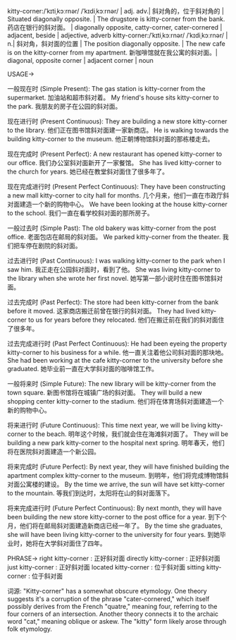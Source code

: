 kitty-corner:/ˈkɪtiˌkɔːrnər/ /ˈkɪdiˌkɔːrnər/ | adj. adv.|  斜对角的，位于斜对角的 | Situated diagonally opposite.  |  The drugstore is kitty-corner from the bank.  药店在银行的斜对面。 |  diagonally opposite, catty-corner, cater-cornered |  adjacent, beside | adjective, adverb
kitty-corner:/ˈkɪtiˌkɔːrnər/ /ˈkɪdiˌkɔːrnər/ | n.|  斜对角，斜对面的位置 | The position diagonally opposite. |  The new cafe is on the kitty-corner from my apartment. 新咖啡馆就在我公寓的斜对面。| diagonal, opposite corner | adjacent corner | noun


USAGE->

一般现在时 (Simple Present):
The gas station is kitty-corner from the supermarket. 加油站和超市斜对着。
My friend's house sits kitty-corner to the park. 我朋友的房子在公园的斜对面。

现在进行时 (Present Continuous):
They are building a new store kitty-corner to the library. 他们正在图书馆斜对面建一家新商店。
He is walking towards the building kitty-corner to the museum. 他正朝博物馆斜对面的那栋楼走去。

现在完成时 (Present Perfect):
A new restaurant has opened kitty-corner to our office. 我们办公室斜对面新开了一家餐馆。
She has lived kitty-corner to the church for years. 她已经在教堂斜对面住了很多年了。

现在完成进行时 (Present Perfect Continuous):
They have been constructing a new mall kitty-corner to city hall for months. 几个月来，他们一直在市政厅斜对面建造一个新的购物中心。
We have been looking at the house kitty-corner to the school. 我们一直在看学校斜对面的那所房子。

一般过去时 (Simple Past):
The old bakery was kitty-corner from the post office.  老面包店在邮局的斜对面。
We parked kitty-corner from the theater. 我们把车停在剧院的斜对面。

过去进行时 (Past Continuous):
I was walking kitty-corner to the park when I saw him. 我正走在公园斜对面时，看到了他。
She was living kitty-corner to the library when she wrote her first novel.  她写第一部小说时住在图书馆斜对面。


过去完成时 (Past Perfect):
The store had been kitty-corner from the bank before it moved.  这家商店搬迁前曾在银行的斜对面。
They had lived kitty-corner to us for years before they relocated. 他们在搬迁前在我们的斜对面住了很多年。

过去完成进行时 (Past Perfect Continuous):
He had been eyeing the property kitty-corner to his business for a while. 他一直关注着他公司斜对面的那块地。
She had been working at the cafe kitty-corner to the university before she graduated.  她毕业前一直在大学斜对面的咖啡馆工作。

一般将来时 (Simple Future):
The new library will be kitty-corner from the town square. 新图书馆将在城镇广场的斜对面。
They will build a new shopping center kitty-corner to the stadium. 他们将在体育场斜对面建造一个新的购物中心。

将来进行时 (Future Continuous):
This time next year, we will be living kitty-corner to the beach. 明年这个时候，我们就会住在海滩斜对面了。
They will be building a new park kitty-corner to the hospital next spring. 明年春天，他们将在医院斜对面建造一个新公园。

将来完成时 (Future Perfect):
By next year, they will have finished building the apartment complex kitty-corner to the museum. 到明年，他们将完成博物馆斜对面公寓楼的建设。
By the time we arrive, the sun will have set kitty-corner to the mountain. 等我们到达时，太阳将在山的斜对面落下。

将来完成进行时 (Future Perfect Continuous):
By next month, they will have been building the new store kitty-corner to the post office for a year. 到下个月，他们将在邮局斜对面建造新商店已经一年了。
By the time she graduates, she will have been living kitty-corner to the university for four years. 到她毕业时，她将在大学斜对面住了四年。



PHRASE->
right kitty-corner : 正好斜对面
directly kitty-corner : 正好斜对面
just kitty-corner :  正好斜对面
located kitty-corner : 位于斜对面
sitting kitty-corner : 位于斜对面


词源:  "Kitty-corner" has a somewhat obscure etymology. One theory suggests it's a corruption of the phrase "cater-cornered," which itself possibly derives from the French "quatre," meaning four, referring to the four corners of an intersection.  Another theory connects it to the archaic word "cat," meaning oblique or askew.  The "kitty" form likely arose through folk etymology.
